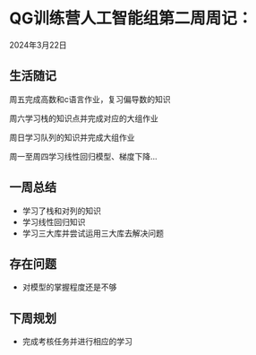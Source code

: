 # QG训练营人工智能组第二周周记：

2024年3月22日

## 生活随记

周五完成高数和c语言作业，复习偏导数的知识

周六学习栈的知识点并完成对应的大组作业

周日学习队列的知识并完成大组作业

周一至周四学习线性回归模型、梯度下降…

## 一周总结

+ 学习了栈和对列的知识
+ 学习线性回归知识
+ 学习三大库并尝试运用三大库去解决问题

## 存在问题

+ 对模型的掌握程度还是不够

## 下周规划

+ 完成考核任务并进行相应的学习